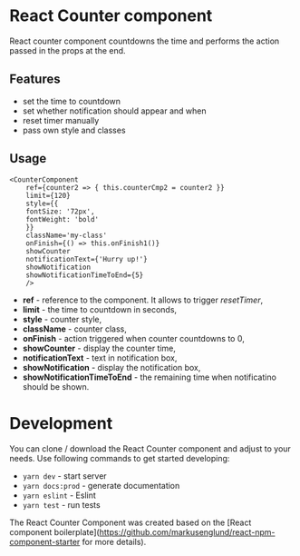 # React Counter component

React counter component countdowns the time and performs the action passed in the props at the end.

## Features

- set the time to countdown
- set whether notification should appear and when
- reset timer manually
- pass own style and classes

## Usage

```
<CounterComponent
	ref={counter2 => { this.counterCmp2 = counter2 }}
	limit={120}
    style={{
    fontSize: '72px',
    fontWeight: 'bold'
    }}
    className='my-class'
    onFinish={() => this.onFinish1()}
    showCounter
    notificationText={'Hurry up!'}
    showNotification
    showNotificationTimeToEnd={5}
    />
 ```

 - **ref** - reference to the component. It allows to trigger *resetTimer*,
 - **limit** - the time to countdown in seconds,
 - **style** - counter style,
 - **className** - counter class,
 - **onFinish** - action triggered when counter countdowns to 0,
 - **showCounter** - display the counter time,
 - **notificationText** - text in notification box,
 - **showNotification** - display the notification box,
 - **showNotificationTimeToEnd** - the remaining time when notificatino should be shown.

# Development

You can clone / download the React Counter component and adjust to your needs. Use following commands to get started developing:

- ```yarn dev``` - start server
- ```yarn docs:prod``` - generate documentation
- ```yarn eslint``` - Eslint
- ```yarn test``` - run tests

The React Counter Component was created based on the [React component boilerplate](https://github.com/markusenglund/react-npm-component-starter for more details).
